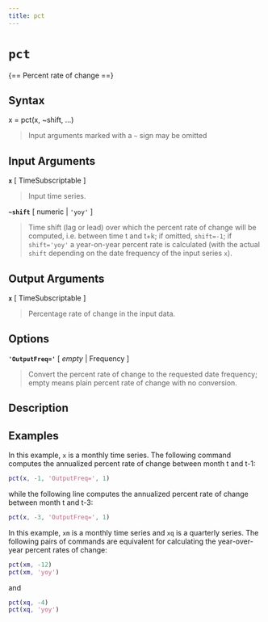 ```yaml
---
title: pct
---
```


# `pct`

{== Percent rate of change ==}


## Syntax 

x = pct(x, ~shift, ...)
> 
> Input arguments marked with a `~` sign may be omitted
> 

## Input Arguments ##

__`x`__ [ TimeSubscriptable ]
> 
> Input time series.
> 

__`~shift`__ [ numeric | `'yoy'` ]
> 
> Time shift (lag or lead) over which the percent rate of change will be
> computed, i.e. between time t and t+k; if omitted, `shift=-1`; if
> `shift='yoy'` a year-on-year percent rate is calculated (with the actual
> `shift` depending on the date frequency of the input series `x`).
> 

## Output Arguments ##

__`x`__ [ TimeSubscriptable ]
> 
> Percentage rate of change in the input data.
> 

## Options ##

__`'OutputFreq='`__ [ *empty* | Frequency ]
> 
> Convert the percent rate of change to the requested date
> frequency; empty means plain percent rate of change with no conversion.
> 

## Description ##


## Examples ##

In this example, `x` is a monthly time series. The following command
computes the annualized percent rate of change between month t and t-1:

```matlab
pct(x, -1, 'OutputFreq=', 1)
```

while the following line computes the annualized percent rate of change
between month t and t-3:

```matlab
pct(x, -3, 'OutputFreq=', 1)
```

In this example, `xm` is a monthly time series and `xq` is a quarterly
series. The following pairs of commands are equivalent for calculating
the year-over-year percent rates of change:

```matlab
pct(xm, -12)
pct(xm, 'yoy')
```

and

```matlab
pct(xq, -4)
pct(xq, 'yoy')
```
